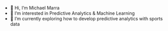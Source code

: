 - 👋 Hi, I’m Michael Marra
- 👀 I’m interested in Predictive Analytics & Machine Learning
- 🌱 I’m currently exploring how to develop predictive analytics with sports data
<!--- - 💞️ I’m looking to collaborate on ...
- 📫 How to reach me ... --->

<!---
mmarra23/mmarra23 is a ✨ special ✨ repository because its `README.md` (this file) appears on your GitHub profile.
You can click the Preview link to take a look at your changes.
--->
